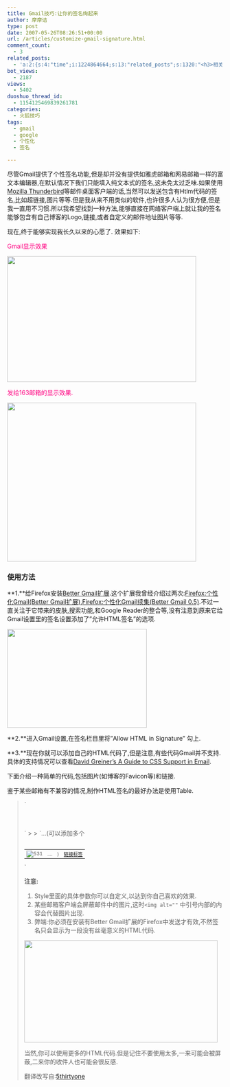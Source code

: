 ```yaml
---
title: Gmail技巧:让你的签名绚起来
author: 摩摩诘
type: post
date: 2007-05-26T08:26:51+00:00
url: /articles/customize-gmail-signature.html
comment_count:
  - 3
related_posts:
  - 'a:2:{s:4:"time";i:1224864664;s:13:"related_posts";s:1320:"<h3>相关日志</h3><ul class="related_post"><li><a href="http://www.digglife.cn/articles/how-to-download-published-google-docs.html" title="如何下载公开的Google文档和电子表格">如何下载公开的Google文档和电子表格</a></li><li><a href="http://www.digglife.cn/articles/gmail7%e5%a4%a7%e6%9c%89%e5%85%b3%e9%99%84%e4%bb%b6%e7%9a%84%e6%8a%80%e5%b7%a7.html" title="Gmail:7大有关附件的技巧">Gmail:7大有关附件的技巧</a></li><li><a href="http://www.digglife.cn/articles/google-apps-firefox-sidebar.html" title="集装:在Firefox侧边栏载入Google应用">集装:在Firefox侧边栏载入Google应用</a></li><li><a href="http://www.digglife.cn/articles/top10-greasemonky-scripts-for-gmail20.html" title="10个增强Gmail新版体验的Greasemonkey代码">10个增强Gmail新版体验的Greasemonkey代码</a></li><li><a href="http://www.digglife.cn/articles/gmail-colored-lables.html" title="Gmail新增彩色标签功能">Gmail新增彩色标签功能</a></li><li><a href="http://www.digglife.cn/articles/google-reader-top-recommendations.html" title="Google Reader首页新增个性化订阅推荐">Google Reader首页新增个性化订阅推荐</a></li><li><a href="http://www.digglife.cn/articles/gmail-newer-version.html" title="Gmail新版体验">Gmail新版体验</a></li></ul>";}'
bot_views:
  - 2187
views:
  - 5402
duoshuo_thread_id:
  - 1154125469839261781
categories:
  - 火狐技巧
tags:
  - gmail
  - google
  - 个性化
  - 签名

---
```

尽管Gmail提供了个性签名功能,但是却并没有提供如雅虎邮箱和网易邮箱一样的富文本编辑器,在默认情况下我们只能填入纯文本式的签名,这未免太过乏味.如果使用<a href="http://www.mozilla.com/zh-CN/thunderbird/" target="_blank">Mozilla Thunderbird</a>等邮件桌面客户端的话,当然可以发送包含有Htlm代码的签名,比如超链接,图片等等.但是我从来不用类似的软件,也许很多人认为很方便,但是我一直用不习惯.所以我希望找到一种方法,能够直接在网络客户端上就让我的签名能够包含有自己博客的Logo,链接,或者自定义的邮件地址图片等等.

现在,终于能够实现我长久以来的心愿了. 效果如下:

<span style="color: #ff0080;">Gmail显示效果</span>

[<img style="border-width: 0px" src="https://www.digglife.net/wp-content/uploads/3/379/2007/05/windowslivewritergmail-e5d6signature-thumb1.png" border="0" alt="" width="440" height="293" />][1]
  
<!--more-->


  
<span style="color: #ff0080;">发给163邮箱的显示效果.</span>

[<img style="border: 0px none " src="https://www.digglife.net/wp-content/uploads/3/379/2007/05/windowslivewritergmail-e5d6signature163-thumb1.png" border="0" alt="" width="440" height="370" />][2]

### **使用方法**

**1.**给Firefox安装<a href="https://addons.mozilla.org/en-US/firefox/addon/4866" target="_blank">Better Gmail扩展</a>.这个扩展我曾经介绍过两次:<a title="Firefox:个性化Gmail(Better Gmail扩展)" href="https://www.digglife.net/articles/customize-gmail-better-gmail.html" target="_blank">Firefox:个性化Gmail(Better Gmail扩展)</a>,<a title=" 	Firefox:个性化Gmail续集(Better Gmail 0.5)" href="https://www.digglife.net/articles/customize-gmail-better-gmail05.html" target="_blank">Firefox:个性化Gmail续集(Better Gmail 0.5)</a>.不过一直关注于它带来的皮肤,搜索功能,和Google Reader的整合等,没有注意到原来它给Gmail设置里的签名设置添加了&#8221;允许HTML签名&#8221;的选项.

[<img style="border-width: 0px" src="https://www.digglife.net/wp-content/uploads/3/379/2007/05/windowslivewritergmail-e5d6signatureoptions-thumb.png" border="0" alt="" width="325" height="230" />][3]

**2.**进入Gmail设置,在签名栏目里将&#8221;Allow HTML in Signature&#8221; 勾上.

**3.**现在你就可以添加自己的HTML代码了,但是注意,有些代码Gmail并不支持.具体的支持情况可以查看[David Greiner’s A Guide to CSS Support in Email][4].

下面介绍一种简单的代码,包括图片(如博客的Favicon等)和链接.

鉴于某些邮箱有不兼容的情况,制作HTML签名的最好办法是使用Table.

> `<table style="font-size:11px;color:#555;border-collapse:collapse;"><br />
<tr><br />
<td><img src="你的图片链接" alt="531" /></td><br />
<td>....</td>`
> 
> `...(可以添加多个<td>)<br />
<td><a href="你的链接">链接标签</a></td><br />
</tr><br />
</table>`

**注意:**

  1. Style里面的具体参数你可以自定义,以达到你自己喜欢的效果.
  2. 某些邮箱客户端会屏蔽邮件中的图片,这时`<img alt=""` 中引号内部的内容会代替图片出现.
  3. 弊端:你必须在安装有Better Gmail扩展的Firefox中发送才有效,不然签名只会显示为一段没有丝毫意义的HTML代码.

[<img style="border-width: 0px" src="https://www.digglife.net/wp-content/uploads/3/379/2007/05/windowslivewritergmail-e5d6signaureerror-thumb1.png" border="0" alt="" width="450" height="238" />][5]

当然,你可以使用更多的HTML代码.但是记住不要使用太多,一来可能会被屏蔽,二来你的收件人也可能会很反感.

翻译改写自:<a href="http://5thirtyone.com/archives/821" target="_blank">5thirtyone</a>

 [1]: https://www.digglife.net/wp-content/uploads/3/379/2007/05/windowslivewritergmail-e5d6signature3.png
 [2]: https://www.digglife.net/wp-content/uploads/3/379/2007/05/windowslivewritergmail-e5d6signature1635.png
 [3]: https://www.digglife.net/wp-content/uploads/3/379/2007/05/windowslivewritergmail-e5d6signatureoptions2.png
 [4]: http://www.campaignmonitor.com/blog/archives/2006/03/a_guide_to_css_support_in_emai.html
 [5]: https://www.digglife.net/wp-content/uploads/3/379/2007/05/windowslivewritergmail-e5d6signaureerror3.png
